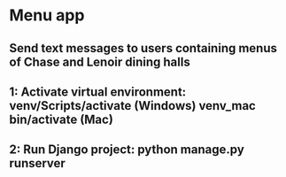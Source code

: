 # Menu app
## Send text messages to users containing menus of Chase and Lenoir dining halls

## 1: Activate virtual environment: venv/Scripts/activate (Windows) venv_mac bin/activate (Mac)
## 2: Run Django project: python manage.py runserver